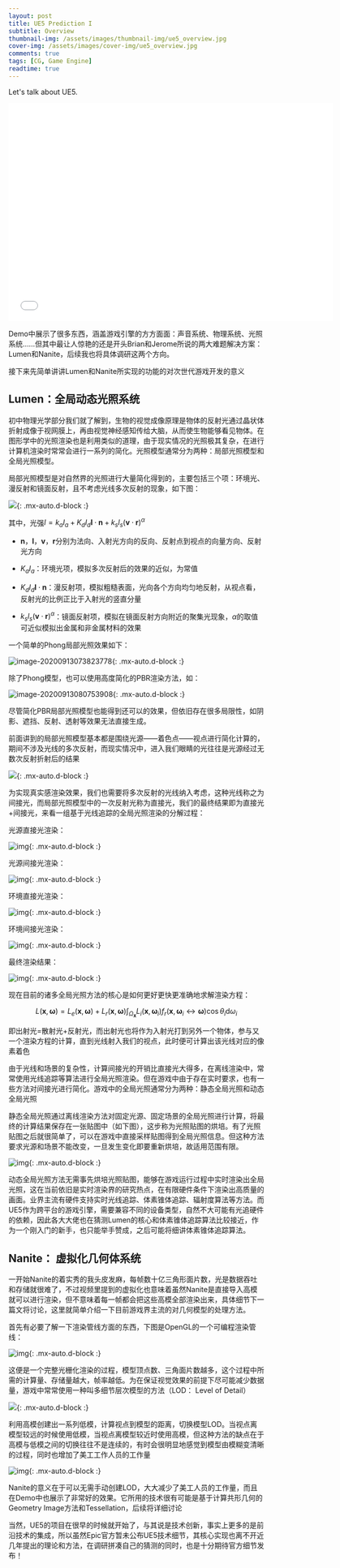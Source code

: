 ```yaml
---
layout: post
title: UE5 Prediction I
subtitle: Overview
thumbnail-img: /assets/images/thumbnail-img/ue5_overview.jpg
cover-img: /assets/images/cover-img/ue5_overview.jpg
comments: true
tags: [CG, Game Engine]
readtime: true
---
```


Let's talk about UE5.

<iframe src="//player.bilibili.com/player.html?aid=498190004&bvid=BV1BK411W75W&cid=190794216&page=1" scrolling="no" border="no" frameborder="no" framespacing="0" width="640" height="430" allowfullscreen="true"> </iframe>

Demo中展示了很多东西，涵盖游戏引擎的方方面面：声音系统、物理系统、光照系统……但其中最让人惊艳的还是开头Brian和Jerome所说的两大难题解决方案：Lumen和Nanite，后续我也将具体调研这两个方向。

接下来先简单讲讲Lumen和Nanite所实现的功能的对次世代游戏开发的意义

## Lumen：全局动态光照系统

初中物理光学部分我们就了解到，生物的视觉成像原理是物体的反射光通过晶状体折射成像于视网膜上，再由视觉神经感知传给大脑，从而使生物能够看见物体。在图形学中的光照渲染也是利用类似的道理，由于现实情况的光照极其复杂，在进行计算机渲染时常常会进行一系列的简化。光照模型通常分为两种：局部光照模型和全局光照模型。

局部光照模型是对自然界的光照进行大量简化得到的，主要包括三个项：环境光、漫反射和镜面反射，且不考虑光线多次反射的现象，如下图：

![](https://chaphlagical.github.io/assets/images/assets-img/ue5_overview.assets/image-20200913070744719.png){: .mx-auto.d-block :}

其中，光强$I=k_aI_a+K_dI_d\pmb l\cdot\pmb n+k_sl_s(\pmb v\cdot\pmb r)^\alpha$

* $\pmb n$，$\pmb l$，$\pmb v$，$\pmb r$分别为法向、入射光方向的反向、反射点到视点的向量方向、反射光方向

* $K_aI_a$：环境光项，模拟多次反射后的效果的近似，为常值
* $K_dI_d\pmb l\cdot\pmb n$：漫反射项，模拟粗糙表面，光向各个方向均匀地反射，从视点看，反射光的比例正比于入射光的竖直分量 
* $k_sl_s(\pmb v\cdot\pmb r)^\alpha$：镜面反射项，模拟在镜面反射方向附近的聚集光现象，$\alpha$的取值可近似模拟出金属和非金属材料的效果

一个简单的Phong局部光照效果如下：

![image-20200913073823778](https://chaphlagical.github.io/assets/images/assets-img/ue5_overview.assets/image-20200913073823778.png){: .mx-auto.d-block :}

除了Phong模型，也可以使用高度简化的PBR渲染方法，如：

![image-20200913080753908](https://chaphlagical.github.io/assets/images/assets-img/ue5_overview.assets/image-20200913080753908.png){: .mx-auto.d-block :}

尽管简化PBR局部光照模型也能得到还可以的效果，但依旧存在很多局限性，如阴影、遮挡、反射、透射等效果无法直接生成。

前面讲到的局部光照模型基本都是围绕光源——着色点——视点进行简化计算的，期间不涉及光线的多次反射，而现实情况中，进入我们眼睛的光往往是光源经过无数次反射折射后的结果

![](https://chaphlagical.github.io/assets/images/assets-img/ue5_overview.assets/image-20200913074928872.png){: .mx-auto.d-block :}

为实现真实感渲染效果，我们也需要将多次反射的光线纳入考虑，这种光线称之为间接光，而局部光照模型中的一次反射光称为直接光，我们的最终结果即为直接光+间接光，来看一组基于光线追踪的全局光照渲染的分解过程：

光源直接光渲染：

![img](https://chaphlagical.github.io/assets/images/assets-img/ue5_overview.assets/area_dir.png){: .mx-auto.d-block :}

光源间接光渲染：

![img](https://chaphlagical.github.io/assets/images/assets-img/ue5_overview.assets/area_indir.png){: .mx-auto.d-block :}

环境直接光渲染：

![img](https://chaphlagical.github.io/assets/images/assets-img/ue5_overview.assets/env_dir.png){: .mx-auto.d-block :}

环境间接光渲染：

![img](https://chaphlagical.github.io/assets/images/assets-img/ue5_overview.assets/env_indir.png){: .mx-auto.d-block :}

最终渲染结果：

![img](https://chaphlagical.github.io/assets/images/assets-img/ue5_overview.assets/1024spp.png){: .mx-auto.d-block :}

现在目前的诸多全局光照方法的核心是如何更好更快更准确地求解渲染方程：

$$
L(\pmb x,\pmb \omega)=L_e(\pmb x,\pmb \omega)+L_r(\pmb x,\pmb \omega)\int_{\Omega_{\pmb x}}L_i(\pmb x,\pmb \omega_i)f_r(\pmb x,\pmb \omega_i\leftrightarrow \pmb \omega)\cos\theta_i\mathrm d\omega_i
$$

即出射光=散射光+反射光，而出射光也将作为入射光打到另外一个物体，参与又一个渲染方程的计算，直到光线射入我们的视点，此时便可计算出该光线对应的像素着色

由于光线和场景的复杂性，计算间接光的开销比直接光大得多，在离线渲染中，常常使用光线追踪等算法进行全局光照渲染。但在游戏中由于存在实时要求，也有一些方法对间接光进行简化。游戏中的全局光照通常分为两种：静态全局光照和动态全局光照

静态全局光照通过离线渲染方法对固定光源、固定场景的全局光照进行计算，将最终的计算结果保存在一张贴图中（如下图），这步称为光照贴图的烘培。有了光照贴图之后就很简单了，可以在游戏中直接采样贴图得到全局光照信息。但这种方法要求光源和场景不能改变，一旦发生变化即要重新烘培，故适用范围有限。

![img](https://chaphlagical.github.io/assets/images/assets-img/ue5_overview.assets/v2-ce3d6d9930e4deba6cdf929c3cbc020a_1440w.jpg){: .mx-auto.d-block :}

动态全局光照方法无需事先烘培光照贴图，能够在游戏运行过程中实时渲染出全局光照，这在当前依旧是实时渲染界的研究热点，在有限硬件条件下渲染出高质量的画面。业界主流有硬件支持实时光线追踪、体素锥体追踪、辐射度算法等方法。而UE5作为跨平台的游戏引擎，需要兼容不同的设备类型，自然不大可能有光追硬件的依赖，因此各大大佬也在猜测Lumen的核心和体素锥体追踪算法比较接近，作为一个刚入门的新手，也只能举手赞成，之后可能将细讲体素锥体追踪算法。

## Nanite： 虚拟化几何体系统

一开始Nanite的着实秀的我头皮发麻，每帧数十亿三角形面片数，光是数据吞吐和存储就很难了，不过视频里提到的虚拟化也意味着虽然Nanite是直接导入高模就可以进行渲染，但不意味着每一帧都会把这些高模全部渲染出来，具体细节下一篇文将讨论，这里就简单介绍一下目前游戏界主流的对几何模型的处理方法。

首先有必要了解一下渲染管线方面的东西，下图是OpenGL的一个可编程渲染管线：

![img](https://chaphlagical.github.io/assets/images/assets-img/ue5_overview.assets/pipeline.png){: .mx-auto.d-block :}

这便是一个完整光栅化渲染的过程，模型顶点数、三角面片数越多，这个过程中所需的计算量、存储量越大，帧率越低。为在保证视觉效果的前提下尽可能减少数据量，游戏中常常使用一种叫多细节层次模型的方法（LOD： Level of Detail）

![](https://chaphlagical.github.io/assets/images/assets-img/ue5_overview.assets/timg){: .mx-auto.d-block :}

利用高模创建出一系列低模，计算视点到模型的距离，切换模型LOD。当视点离模型较远的时候使用低模，当视点离模型较近时使用高模，但这种方法的缺点在于高模与低模之间的切换往往不是连续的，有时会很明显地感觉到模型由模糊变清晰的过程，同时也增加了美工工作人员的工作量

![img](https://chaphlagical.github.io/assets/images/assets-img/ue5_overview.assets/v2-0323e0db3986e136f7f8a8a6a4bac3cd_720w.jpg){: .mx-auto.d-block :}

Nanite的意义在于可以无需手动创建LOD，大大减少了美工人员的工作量，而且在Demo中也展示了非常好的效果。它所用的技术很有可能是基于计算共形几何的Geometry Image方法和Tessellation，后续将详细讨论

当然，UE5的项目在很早的时候就开始了，与其说是技术创新，事实上更多的是前沿技术的集成，所以虽然Epic官方暂未公布UE5技术细节，其核心实现也离不开近几年提出的理论和方法，在调研拼凑自己的猜测的同时，也是十分期待官方细节发布！

